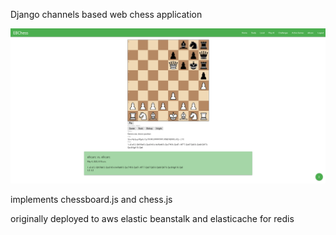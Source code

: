 Django channels based web chess application 

![](https://raw.githubusercontent.com/elkcarc/EBChess/7c39d57090fb2440832b16b525b1087bb3d25bb8/sample%20image.png)

implements chessboard.js and chess.js

originally deployed to aws elastic beanstalk and elasticache for redis
